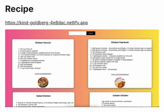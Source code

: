 # Recipe

https://kind-goldberg-4e8dac.netlify.app

![Recipe React](https://github.com/carlocardona/RecipeAppReact/blob/main/Assets/RecipeApp.gif)
